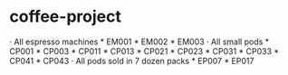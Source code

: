# coffee-project
· All espresso machines
	* EM001
	* EM002
	* EM003
· All small pods
	* CP001
	* CP003
	* CP011
	* CP013
	* CP021
	* CP023
	* CP031
	* CP033
	* CP041
	* CP043
· All pods sold in 7 dozen packs
	* EP007
	* EP017

